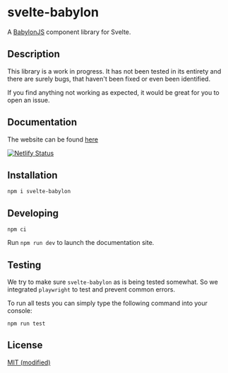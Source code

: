 # svelte-babylon

A [BabylonJS](https://www.babylonjs.com/) component library for Svelte.

## Description

This library is a work in progress. It has not been tested in its entirety and there are surely bugs, that haven't been fixed or even been identified.

If you find anything not working as expected, it would be great for you to open an issue.

## Documentation

The website can be found [here](https://svelte-babylon.netlify.app)

[![Netlify Status](https://api.netlify.com/api/v1/badges/67a15e95-bc5d-46e2-9fc9-061a39578019/deploy-status)](https://app.netlify.com/sites/svelte-babylon/deploys)

## Installation

```
npm i svelte-babylon
```

## Developing

```
npm ci
```

Run `npm run dev` to launch the documentation site.

## Testing

We try to make sure `svelte-babylon` as is being tested somewhat. So we integrated `playwright` to test and prevent common errors.

To run all tests you can simply type the following command into your console:

```
npm run test
```

## License

[MIT (modified)](LICENSE)
